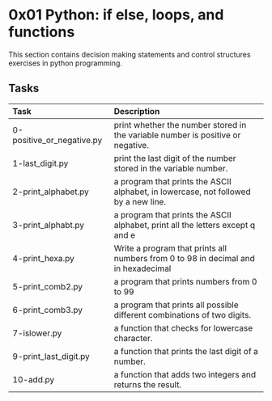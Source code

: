 # 0x01 Python: if else, loops, and functions
This section contains decision making statements and control structures exercises in python programming.
## Tasks
| Task | Description |
| :-- | :-- |
| 0-positive_or_negative.py | print whether the number stored in the variable number is positive or negative. | 
| 1-last_digit.py | print the last digit of the number stored in the variable number. |
| 2-print_alphabet.py | a program that prints the ASCII alphabet, in lowercase, not followed by a new line. |
| 3-print_alphabt.py | a program that prints the ASCII alphabet, print all the letters except q and e |
| 4-print_hexa.py | Write a program that prints all numbers from 0 to 98 in decimal and in hexadecimal |
| 5-print_comb2.py | a program that prints numbers from 0 to 99 |
| 6-print_comb3.py | a program that prints all possible different combinations of two digits. |
| 7-islower.py | a function that checks for lowercase character. |
| 9-print_last_digit.py | a function that prints the last digit of a number. |
| 10-add.py | a function that adds two integers and returns the result. |
